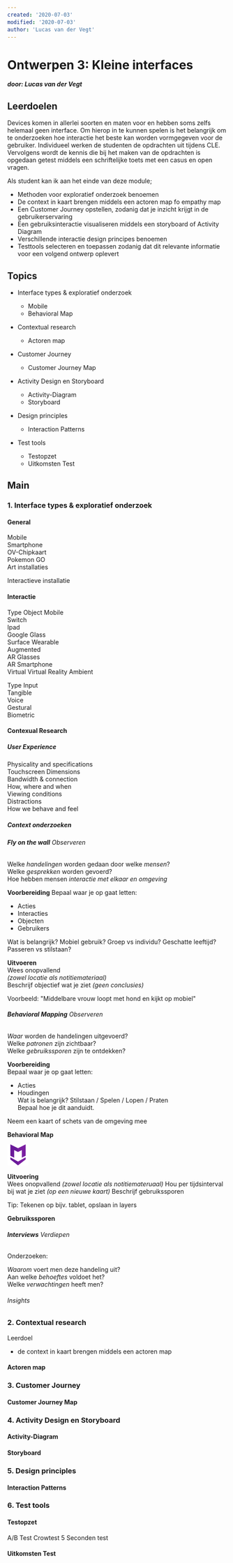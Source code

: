 ```yaml
---
created: '2020-07-03'
modified: '2020-07-03'
author: 'Lucas van der Vegt'
---
```


# Ontwerpen 3: Kleine interfaces

_**door: Lucas van der Vegt**_

## Leerdoelen

Devices komen in allerlei soorten en maten voor en hebben soms zelfs helemaal geen interface. Om hierop in te kunnen spelen is het belangrijk om te onderzoeken hoe interactie het beste kan worden vormgegeven voor de gebruiker. Individueel werken de studenten de opdrachten uit tijdens CLE.   
Vervolgens wordt de kennis die bij het maken van de opdrachten is opgedaan getest middels een schriftelijke toets met een casus en open vragen. 

Als student kan ik aan het einde van deze module;
- Methoden voor exploratief onderzoek benoemen
- De context in kaart brengen middels een actoren map fo empathy map
- Een Customer Journey opstellen, zodanig dat je inzicht krijgt in de gebruikerservaring
- Een gebruiksinteractie visualiseren middels een storyboard of Activity Diagram
- Verschillende interactie design principes benoemen
- Testtools selecteren en toepassen zodanig dat dit relevante informatie voor een volgend ontwerp oplevert



## Topics

- Interface types & exploratief onderzoek
    - Mobile
    - Behavioral Map

- Contextual research
    - Actoren map

- Customer Journey
    - Customer Journey Map

- Activity Design en Storyboard
    - Activity-Diagram
    - Storyboard

- Design principles
    - Interaction Patterns

- Test tools
    - Testopzet
    - Uitkomsten Test


## Main

### 1. Interface types & exploratief onderzoek

#### General

Mobile  
    Smartphone  
    OV-Chipkaart    
    Pokemon GO  
    Art installaties    

Interactieve installatie    

#### Interactie

Type Object 
    Mobile  
        Switch  
        Ipad    
        Google Glass    
    Surface 
    Wearable  
    Augmented  
        AR Glasses  
        AR Smartphone   
    Virtual 
        Virtual Reality 
    Ambient

Type Input  
    Tangible    
    Voice   
    Gestural    
    Biometric

#### Contexual Research

##### User Experience
Physicality and specifications  
    Touchscreen 
    Dimensions  
    Bandwidth & connection  
How, where and when     
    Viewing conditions  
    Distractions    
How we behave and feel  

##### Context onderzoeken

###### **Fly on the wall** Observeren

Welke *handelingen* worden gedaan door welke *mensen*?  
Welke *gesprekken* worden gevoerd?  
Hoe hebben mensen *interactie met elkaar en omgeving*   

**Voorbereiding**
Bepaal waar je op gaat letten:
- Acties
- Interacties
- Objecten
- Gebruikers

Wat is belangrijk? Mobiel gebruik? Groep vs individu? Geschatte leeftijd? Passeren vs stilstaan?

**Uitvoeren**   
Wees onopvallend    
*(zowel locatie als notitiemateriaal)*  
Beschrijf objectief wat je ziet 
*(geen conclusies)* 

Voorbeeld: "Middelbare vrouw loopt met hond en kijkt op mobiel" 

###### **Behavioral Mapping** Observeren
*Waar* worden de handelingen uitgevoerd?    
Welke *patronen* zijn zichtbaar?    
Welke *gebruikssporen* zijn te ontdekken?

**Voorbereiding**   
Bepaal waar je op gaat letten:
- Acties
- Houdingen     
Wat is belangrijk? Stilstaan / Spelen / Lopen / Praten  
Bepaal hoe je dit aanduidt.

Neem een kaart of schets van de omgeving mee

**Behavioral Map**  

![insert pic of behavioral map](https://github.com/adam-p/markdown-here/raw/master/src/common/images/icon48.png "Temp Picture")

**Uitvoering**  
Wees onopvallend
*(zowel locatie als notitiemateruaal)*
Hou per tijdsinterval bij wat je ziet
*(op een nieuwe kaart)*
Beschrijf gebruikssporen

Tip: Tekenen op bijv. tablet, opslaan in layers

**Gebruikssporen**

###### **Interviews** Verdiepen

Onderzoeken: 

*Waarom* voert men deze handeling uit?   
Aan welke *behoeftes* voldoet het?   
Welke *verwachtingen* heeft men?    


###### Insights


### 2. Contextual research

Leerdoel    
- de context in kaart brengen middels een actoren map   



#### Actoren map



### 3. Customer Journey

#### Customer Journey Map



### 4. Activity Design en Storyboard

#### Activity-Diagram

#### Storyboard



### 5. Design principles

#### Interaction Patterns



### 6. Test tools

#### Testopzet

A/B Test
Crowtest
5 Seconden test

#### Uitkomsten Test